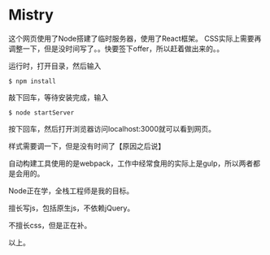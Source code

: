 # Mistry
这个网页使用了Node搭建了临时服务器，使用了React框架。
CSS实际上需要再调整一下，但是没时间写了。。快要签下offer，所以赶着做出来的。。

运行时，打开目录，然后输入

	$ npm install

敲下回车，等待安装完成，输入

	$ node startServer

按下回车，然后打开浏览器访问localhost:3000就可以看到网页。


样式需要调一下，但是没有时间了【原因之后说】

自动构建工具使用的是webpack，工作中经常食用的实际上是gulp，所以两者都是会用的。

Node正在学，全栈工程师是我的目标。

擅长写js，包括原生js，不依赖jQuery。

不擅长css，但是正在补。

以上。
